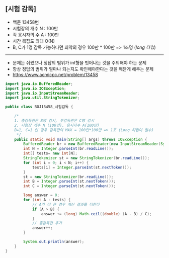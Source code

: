 ## [시험 감독]

- 백준 13458번
- 시험장의 개수 N : 100만
- 각 응시자의 수 A : 100만
- 시간 복잡도 최대 O(N)
- B, C가 1명 감독 가능하다면 최악의 경우 100만 * 100만 => 1조명 (*long 타입*) 

---
- 문제는 쉬웠으나 정답의 범위가 int형을 벗어나는 것을 주의해야 하는 문제
- 항상 정답의 범위가 얼마나 되는지도 확인해야한다는 것을 깨닫게 해주는 문제
- https://www.acmicpc.net/problem/13458

```java
import java.io.BufferedReader;
import java.io.IOException;
import java.io.InputStreamReader;
import java.util.StringTokenizer;

public class BOJ13458_시험감독 {

    /*
    1. 총감독관은 B명 감시, 부감독관은 C명 감시
    2. 시험장 개수 N (100만), 응시자수 A(100만)
    B=1, C=1 인 경우 감독관의 MAX = 100만*100만 => 1조 (Long 타입이 필수)
     */
    public static void main(String[] args) throws IOException {
        BufferedReader br = new BufferedReader(new InputStreamReader(System.in));
        int N = Integer.parseInt(br.readLine());
        int[] tests= new int[N];
        StringTokenizer st = new StringTokenizer(br.readLine());
        for (int i = 0; i < N; i++) {
            tests[i] = Integer.parseInt(st.nextToken());
        }
        st = new StringTokenizer(br.readLine());
        int B = Integer.parseInt(st.nextToken());
        int C = Integer.parseInt(st.nextToken());

        long answer = 0;
        for (int A : tests) {
            // A가 더 큰 경우 계산 결과를 더한다
            if (A > B) {
                answer += (long) Math.ceil((double) (A - B) / C);
            }
            // 총감독관 추가
            answer++;
        }

        System.out.println(answer);
    }
}
```




